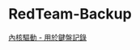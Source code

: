 # RedTeam-Backup
[內核驅動 - 用於鍵盤記錄](https://github.com/0x0021h/RedTeam-Backup/blob/main/KL-Kernel-Project-master.zip)
